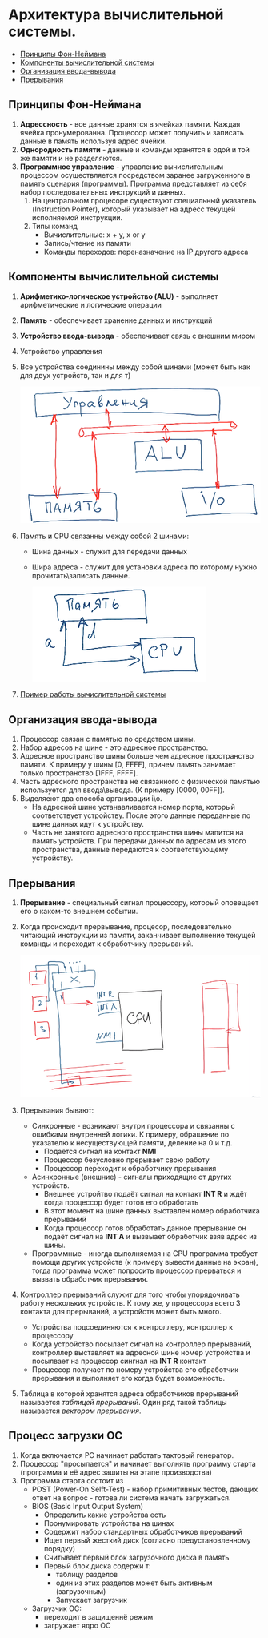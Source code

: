 # Архитектура вычислительной системы.

- [Принципы Фон-Неймана](#%D0%BF%D1%80%D0%B8%D0%BD%D1%86%D0%B8%D0%BF%D1%8B-%D1%84%D0%BE%D0%BD-%D0%BD%D0%B5%D0%B9%D0%BC%D0%B0%D0%BD%D0%B0)
- [Компоненты вычислительной системы](#%D0%BA%D0%BE%D0%BC%D0%BF%D0%BE%D0%BD%D0%B5%D0%BD%D1%82%D1%8B-%D0%B2%D1%8B%D1%87%D0%B8%D1%81%D0%BB%D0%B8%D1%82%D0%B5%D0%BB%D1%8C%D0%BD%D0%BE%D0%B9-%D1%81%D0%B8%D1%81%D1%82%D0%B5%D0%BC%D1%8B)
- [Организация ввода-вывода](#%D0%BE%D1%80%D0%B3%D0%B0%D0%BD%D0%B8%D0%B7%D0%B0%D1%86%D0%B8%D1%8F-%D0%B2%D0%B2%D0%BE%D0%B4%D0%B0-%D0%B2%D1%8B%D0%B2%D0%BE%D0%B4%D0%B0)
- [Прерывания](#%D0%BF%D1%80%D0%B5%D1%80%D1%8B%D0%B2%D0%B0%D0%BD%D0%B8%D1%8F%D1%8F)

## Принципы Фон-Неймана
1. **Адрессность** - все данные хранятся в ячейках памяти. Каждая ячейка пронумерованна. Процессор может получить и записать данные в память используя адрес ячейки.
1. **Однородность памяти** - данные и команды хранятся в одой и той же памяти и не разделяются.
1. **Программное управление** - управление вычислительным процессом осуществляется посредством заранее загруженного в память сценария (программы). Программа представляет из себя набор последовательных инструкций и данных.
    1. На центральном процесоре существуют специальный указатель (Instruction Pointer), который указывает на адресс текущей исполняемой инструкции.
    1. Типы команд
        * Вычислительные: х + у, x or y
        * Запись/чтение из памяти
        * Команды переходов: переназначение на IP другого адреса

## Компоненты вычислительной системы
1. **Арифметико-логическое устройство (ALU)** - выполняет арифметические и логические операции
1. **Память** - обеспечивает хранение данных и инструкций
1. **Устройство ввода-вывода** - обеспечивает связь с внешним миром
1. Устройство управления
1. Все устройства соединины между собой шинами (может быть как для двух устройств, так и для т)

    ![Computer system components](../images/computer-system-components.png)

1. Память и CPU связанны между собой 2 шинами:
    * Шина данных - служит для передачи данных
    * Шира адреса - служит для установки адреса по которому нужно прочитать\записать данные.

        ![CPU Memory](../images/memory-cpu.png)

1. [Пример работы вычислительной системы](https://stepik.org/lesson/13483/step/5?unit=3639)

## Организация ввода-вывода
1. Процессор связан с памятью по средством шины.
1. Набор адресов на шине - это адресное пространство.
1. Адресное пространство шины больше чем адресное пространство памяти. К примеру у шины [0, FFFF], причем память занимает только пространство [1FFF, FFFF].
1. Часть адресного пространства не связанного с физической памятью используется для ввода\вывода. (К примеру [0000, 00FF]).
1. Выделяеют два способа организации i\o.
    * На адресной шине устанавливается номер порта, который соответствует устройству. После этого данные переданные по шине данных идут к устройству.
    * Часть не занятого адресного пространства шины мапится на память устройств. При передачи данных по адресам из этого пространства, данные передаются к соответствующему устройству.

## Прерывания
1. **Прерывание** - специальный сигнал процессору, который оповещает его о каком-то внешнем событии.
1. Когда происходит прервывание, процесор, последовательно читающий инструкции из памяти, заканчивает выполнение текущей команды и переходит к обработчику прерываний.

    ![Прерывание](../images/cpp-interuption.png)

1. Прерывания бывают:
    * Синхронные - возникают внутри процессора и связанны с ошибками внутренней логики. К примеру, обращение по указателю к несуществующей памяти, деление на 0 и т.д.
        * Подаётся сигнал на контакт **NMI**
        * Процессор безусловно прерывает свою работу
        * Процессор переходит к обработчику прерывания
    * Асинхронные (внешние) - сигналы приходящие от других устройств.
        * Внешнее устройтво подаёт сигнал на контакт **INT R** и ждёт когда процессор будет готов его обработать
        * В этот момент на шине данных выставлен номер обработчика прерываний
        * Когда процессор готов обработать данное прерывание он подаёт сигнал на **INT A** и вызвыает обработчик взяв адрес из шины.
    * Программные - иногда выполняемая на CPU программа требует помощи других устройств (к примеру вывести данные на экран), тогда программа может попросить процессор прерваться и вызвать обработчик прерывания.
1. Контроллер прерываний служит для того чтобы упорядочивать работу нескольких устройств. К тому же, у процессора всего 3 контакта для прерываний, а устройств может быть много.
    * Устройства подсоединяются к контроллеру, контроллер к процессору
    * Когда устройство посылает сигнал на контроллер прерываний, контроллер выставляет на адресной шине номер устройства и посылвает на процессор сингнал на **INT R** контакт
    * Процессор получает по номеру устройства его обработчик прерывания и выполняет его когда будет возможность.
1. Таблица в которой хранятся адреса обработчиков прерываний называется _таблицей прерываний_. Один ряд такой таблицы называется _вектором прерывания_.

## Процесс загрузки ОС
1. Когда включается PC начинает работать тактовый генератор.
1. Процессор "просыпается" и начинает выполнять программу старта (программа и её адрес зашиты на этапе производства)
1. Программа старта состоит из
    * POST (Power-On Selft-Test) - набор примитивных тестов, дающих ответ на вопрос - готова ли система начать загружаться.
    * BIOS (Basic Input Output System)
        * Определить какие устройства есть
        * Пронумировать устройства на шинах
        * Содержит набор стандартных обработчиков прерываний
        * Ищет первый жесткий диск (согласно предустановленному порядку)
        * Считывает первый блок загрузочного диска в память
        * Первый блок диска содержи т:
            * таблицу разделов
            * один из этих разделов может быть активным (загрузочным)
            * Запускает загрузчик
    * Загрузчик ОС:
        * переходит в защищеннё режим
        * загружает ядро ОС

